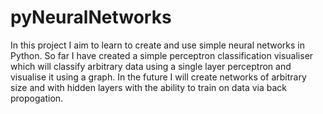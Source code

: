 # pyNeuralNetworks

In this project I aim to learn to create and use simple neural networks in Python.
So far I have created a simple perceptron classification visualiser which will classify arbitrary data using a single layer perceptron and visualise it using a graph. 
In the future I will create networks of arbitrary size and with hidden layers with the ability to train on data via back propogation. 
